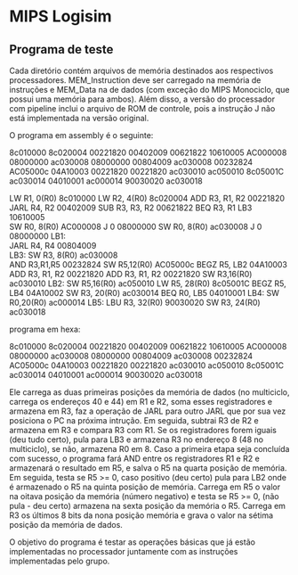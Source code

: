 # MIPS Logisim

## Programa de teste


Cada diretório contém arquivos de memória destinados aos respectivos processadores. 
MEM_Instruction deve ser carregado na memória de instruções e MEM_Data na de dados (com exceção do MIPS Monociclo, que possui uma memória para ambos).
Além disso, a versão do processador com pipeline inclui o arquivo de ROM de controle, pois a instrução J não está implementada na versão original.

O programa em assembly é o seguinte:



8c010000 8c020004 00221820 00402009 00621822 10610005 AC000008 08000000 ac030008 08000000
00804009 ac030008 00232824 AC05000c 04A10003 00221820 00221820 ac030010 ac050010 8c05001C
ac030014 04010001 ac000014 90030020 ac030018

LW R1, 0(R0)        8c010000 
LW R2, 4(R0)        8c020004
ADD R3, R1, R2      00221820
JARL R4, R2         00402009
SUB R3, R3, R2      00621822
BEQ R3, R1 LB3      10610005      
SW R0, 8(R0)        AC000008
J 0                 08000000
SW R0, 8(R0)        ac030008
J 0                 08000000
LB1:               
JARL R4, R4         00804009         
LB3:
SW R3, 8(R0)        ac030008        
AND R3,R1,R5        00232824
SW R5,12(R0)        AC05000c
BEGZ R5, LB2        04A10003      
ADD R3, R1, R2      00221820
ADD R3, R1, R2      00221820
SW  R3,16(R0)       ac030010
LB2:
SW  R5,16(R0)       ac050010
LW R5, 28(R0)       8c05001C
BEGZ R5, LB4        04A10002
SW R3, 20(R0)       ac030014
BEQ R0, LB5         04010001
LB4:
SW  R0,20(R0)       ac000014
LB5:
LBU R3, 32(R0)      90030020
SW R3, 24(R0)       ac030018

programa em hexa: 

8c010000 8c020004 00221820 00402009 00621822 10610005 AC000008 08000000 ac030008 08000000
00804009 ac030008 00232824 AC05000c 04A10003 00221820 00221820 ac030010 ac050010 8c05001C
ac030014 04010001 ac000014 90030020 ac030018



Ele carrega as duas primeiras posições da memória de dados (no multiciclo, carrega os endereços 40 e 44) em R1 e R2, 
soma esses registradores e armazena em R3, faz a operação de JARL para outro JARL que por sua vez posiciona o PC na 
próxima intrução. Em seguida, subtrai R3 de R2 e armazena em R3 e compara R3 com R1. Se os registradores forem iguais 
(deu tudo certo), pula para LB3 e armazena R3 no endereço 8 (48 no multiciclo), se não, armazena R0 em 8.
Caso a primeira etapa seja concluída com sucesso, o programa fará AND entre os registradores R1 e R2 e armazenará o resultado
em R5, e salva o R5 na quarta posição de memória. Em seguida, testa se R5 >= 0, caso positivo (deu certo) pula para LB2
onde é armazenado o R5 na quinta posição de memória. Carrega em R5 o valor na oitava posição da memória (número negativo)
e testa se R5 >= 0, (não pula - deu certo) armazena na sexta posição da memória o R5. Carrega em R3 os últimos 8 bits da nona 
posição memória e grava o valor na sétima posição da memória de dados.


O objetivo do programa é testar as operações básicas que já estão implementadas no processador juntamente com as instruções implementadas pelo grupo. 
